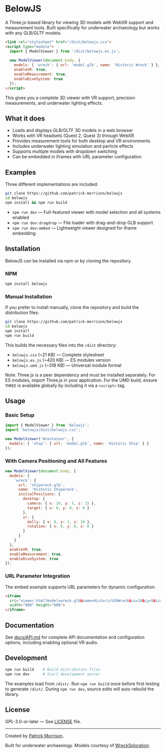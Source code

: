 # BelowJS

A Three.js-based library for viewing 3D models with WebXR support and measurement tools. Built specifically for underwater archaeology but works with any GLB/GLTF models.

```html
<link rel="stylesheet" href="/dist/belowjs.css">
<script type="module">
  import { ModelViewer } from '/dist/belowjs.es.js';
  
  new ModelViewer(document.body, {
    models: { 'wreck': { url: 'model.glb', name: 'Historic Wreck' } },
    enableVR: true,
    enableMeasurement: true,
    enableDiveSystem: true
  });
</script>
```

This gives you a complete 3D viewer with VR support, precision measurements, and underwater lighting effects.

## What it does

- Loads and displays GLB/GLTF 3D models in a web browser
- Works with VR headsets (Quest 2, Quest 3) through WebXR
- Provides measurement tools for both desktop and VR environments
- Includes underwater lighting simulation and particle effects
- Supports multiple models with dropdown switching
- Can be embedded in iframes with URL parameter configuration

## Examples

Three different implementations are included:

```bash
git clone https://github.com/patrick-morrison/belowjs
cd belowjs
npm install && npm run build
```

- `npm run dev` — Full-featured viewer with model selection and all systems enabled
- `npm run dev:dragdrop` — File loader with drag-and-drop GLB support
- `npm run dev:embed` — Lightweight viewer designed for iframe embedding

## Installation

BelowJS can be installed via npm or by cloning the repository.

### NPM
```bash
npm install belowjs
```

### Manual Installation
If you prefer to install manually, clone the repository and build the distribution files:
```bash
git clone https://github.com/patrick-morrison/belowjs
cd belowjs
npm install
npm run build
```

This builds the necessary files into the `/dist` directory:
- `belowjs.css` (~21 KB) — Complete stylesheet
- `belowjs.es.js` (~420 KB) — ES modules version  
- `belowjs.umd.js` (~318 KB) — Universal module format

Note: Three.js is a peer dependency and must be installed separately. For ES modules, import Three.js in your application. For the UMD build, ensure `THREE` is available globally by including it via a `<script>` tag.

## Usage

### Basic Setup
```javascript
import { ModelViewer } from 'belowjs';
import 'belowjs/dist/belowjs.css';

new ModelViewer('#container', {
  models: { 'ship': { url: 'model.glb', name: 'Historic Ship' } }
});
```

### With Camera Positioning and All Features
```javascript
new ModelViewer(document.body, {
  models: {
    'wreck': {
      url: 'shipwreck.glb',
      name: 'Historic Shipwreck',
      initialPositions: {
        desktop: {
          camera: { x: 10, y: 5, z: 15 },
          target: { x: 0, y: 0, z: 0 }
        },
        vr: {
          dolly: { x: 0, y: 2, z: 10 },
          rotation: { x: 0, y: 0, z: 0 }
        }
      }
    }
  },
  enableVR: true,
  enableMeasurement: true,
  enableDiveSystem: true
});
```

### URL Parameter Integration
The embed example supports URL parameters for dynamic configuration:

```html
<iframe 
  src="viewer.html?model=wreck.glb&name=Historic%20Wreck&cx=10&cy=5&cz=15"
  width="800" height="600">
</iframe>
```

## Documentation

See [docs/API.md](docs/API.md) for complete API documentation and configuration options, including enabling optional VR audio.

## Development

```bash
npm run build    # Build distribution files
npm run dev      # Start development server
```

The examples load from `/dist/`. Run `npm run build` once before first testing to generate `/dist/`. During `npm run dev`, source edits will auto-rebuild the library.

## License

GPL-3.0-or-later — See [LICENSE](LICENSE) file.

---

Created by [Patrick Morrison](https://padmorrison.com).

Built for underwater archaeology. Models courtesy of [WreckSploration](https://wrecksploration.com).